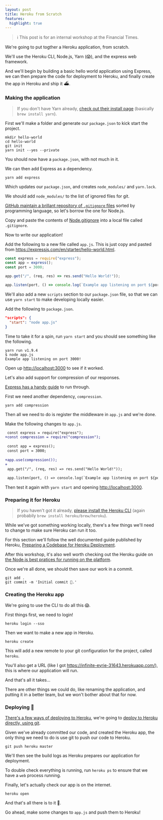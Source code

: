 ```yaml
---
layout: post
title: Heroku from Scratch
features:
  highlight: true
---
```


> ℹ️ This post is for an internal workshop at the Financial Times.

We're going to put togther a Heroku application, from scratch.

We'll use the Heroku CLI, Node.js, Yarn (😱), and the express web framework.

And we'll begin by building a basic hello world application using Express, we can then prepare the code for deployment to Heroku, and finally create the app in Heroku and ship it ⛴.

### Making the application

> If you don't have Yarn already, [check out their install page](https://yarnpkg.com/en/docs/install) (basically `brew install yarn`).

First we'll make a folder and generate our `package.json` to kick start the project.

```
mkdir hello-world
cd hello-world
git init
yarn init --yes --private
```

You should now have a `package.json`, with not much in it.

We can then add Express as a dependency.

```
yarn add express
```

Which updates our `package.json`, and creates `node_modules/` and `yarn.lock`.

We should add `node_modules/` to the list of ignored files for git.

[GitHub maintain a brillant repository of `.gitignore` files](https://github.com/github/gitignore) sorted by programming language, so let's borrow the one for Node.js.

Copy and paste the contents of [Node.gitignore](https://github.com/github/gitignore/blob/master/Node.gitignore "github/gitignore Node.gitignore") into a local file called `.gitignore`.

Now to write our application!

Add the following to a new file called `app.js`. This is just copy and pasted from https://expressjs.com/en/starter/hello-world.html.

```js
const express = require("express");
const app = express();
const port = 3000;

app.get("/", (req, res) => res.send("Hello World!"));

app.listen(port, () => console.log(`Example app listening on port ${port}!`));
```

We'll also add a new `scripts` section to our `package.json` file, so that we can use `yarn start` to make developing locally easier.

Add the following to `package.json`.

```json
"scripts": {
  "start": "node app.js"
}
```

Time to take it for a spin, run `yarn start` and you should see something like the following.

```
yarn run v1.9.4
$ node app.js
Example app listening on port 3000!
```

Open up <http://localhost:3000> to see if it worked.

Let's also add support for compression of our responses.

[Express has a handy guide](https://expressjs.com/en/advanced/best-practice-performance.html#use-gzip-compression) to run through.

First we need another dependency, `compression`.

```
yarn add compression
```

Then all we need to do is register the middleware in `app.js` and we're done.

Make the following changes to `app.js`.

```diff
 const express = require("express");
+const compression = require("compression");
 
 const app = express();
 const port = 3000;
 
+app.use(compression());
+
 app.get("/", (req, res) => res.send("Hello World!"));
 
 app.listen(port, () => console.log(`Example app listening on port ${port}!`));
```

Then test it again with `yarn start` and opening <http://localhost:3000>.

### Preparing it for Heroku

> If you haven't got it already, [please install the Heroku CLI](https://devcenter.heroku.com/articles/heroku-cli#download-and-install) (again probabily `brew install heroku/brew/heroku`).

While we've got something working locally, there's a few things we'll need to change to make sure Heroku can run it too.

For this section we'll follow the well documented guide published by Heroku, [Preparing a Codebase for Heroku Deployment](https://devcenter.heroku.com/articles/preparing-a-codebase-for-heroku-deployment).

After this workshop, it's also well worth checking out the Heroku guide on [the Node.js best pratices for running on the platform](https://devcenter.heroku.com/articles/node-best-practices).

Once we're all done, we should then save our work in a commit.

```
git add .
git commit -m 'Initial commit 🚀.'
```

### Creating the Heroku app

We're going to use the CLI to do all this 😱.

First things first, we need to login!

```
heroku login --sso
```

Then we want to make a new app in Heroku.

```
heroku create
```

This will add a new remote to your git configuration for the project, called `heroku`.

You'll also get a URL (like I got https://infinite-eyrie-31643.herokuapp.com/), this is where our application will run.

And that's all it takes...

There are other things we could do, like renaming the application, and putting it in a better team, but we won't bother about that for now.

### Deploying 🚀

[There's a few ways of deploying to Heroku](https://devcenter.heroku.com/categories/deployment), we're going to [deploy to Heroku directly, using git](https://devcenter.heroku.com/articles/git#deploying-code).

Given we've already committed our code, and created the Heroku app, the only thing we need to do is use git to push our code to Heroku.

```
git push heroku master
```

We'll then see the build logs as Heroku prepares our application for deployment.

To double check everything is running, run `heroku ps` to ensure that we have a `web` process running.

Finally, let's actually check our app is on the internet.

```
heroku open
```

And that's all there is to it 🎉.

Go ahead, make some changes to `app.js` and push them to Heroku!
